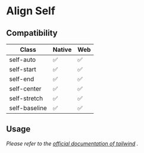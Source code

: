 # Align Self

## Compatibility

| Class        | Native | Web |
| ------------ | ------ | --- |
| self-auto    | ✅     | ✅  |
| self-start   | ✅     | ✅  |
| self-end     | ✅     | ✅  |
| self-center  | ✅     | ✅  |
| self-stretch | ✅     | ✅  |
| self-baseline | ✅     | ✅  |

## Usage

_Please refer to the [official documentation of tailwind](https://tailwindcss.com/docs/align-self) ._
